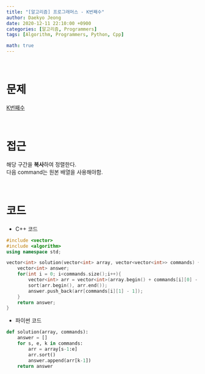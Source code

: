 ```yaml
---
title: "[알고리즘] 프로그래머스 - K번째수"
author: Daekyo Jeong
date: 2020-12-11 22:10:00 +0900
categories: [알고리즘, Programmers]
tags: [Algorithm, Programmers, Python, Cpp]

math: true
---
```


<br/>

# **문제**


[K번째수](https://programmers.co.kr/learn/courses/30/lessons/42748)

<br/>

# **접근**  

해당 구간을 **복사**하여 정렬한다.  
다음 command는 원본 배열을 사용해야함.  

<br/>

# **코드**

- C++ 코드

```cpp
#include <vector>
#include <algorithm>
using namespace std;

vector<int> solution(vector<int> array, vector<vector<int>> commands) {
    vector<int> answer;
    for(int i = 0; i<commands.size();i++){
        vector<int> arr = vector<int>(array.begin() + commands[i][0] - 1, array.begin() + commands[i][1]);
        sort(arr.begin(), arr.end());
        answer.push_back(arr[commands[i][1] - 1]);
    }
    return answer;
}
```

- 파이썬 코드   

```py
def solution(array, commands):
    answer = []
    for s, e, k in commands:
        arr = array[s-1:e]
        arr.sort()
        answer.append(arr[k-1])
    return answer
```

<br/>
